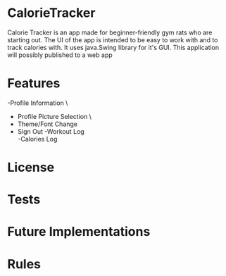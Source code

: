 # CalorieTracker
Calorie Tracker is an app made for beginner-friendly gym rats who are starting out. The UI of the app is intended to be easy to work with and to track calories with.
It uses java.Swing library for it's GUI. This application will possibly published to a web app

# Features
-Profile Information \
  - Profile Picture Selection \ 
  - Theme/Font Change 
  - Sign Out 
-Workout Log \
-Calories Log

# License

# Tests

# Future Implementations

# Rules
